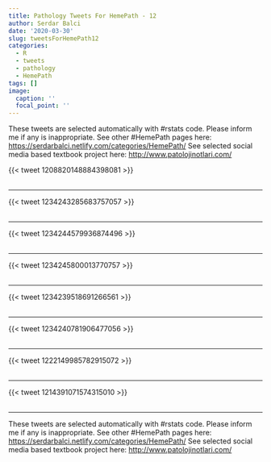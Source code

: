 ```yaml
---
title: Pathology Tweets For HemePath - 12
author: Serdar Balci
date: '2020-03-30'
slug: tweetsForHemePath12
categories:
  - R
  - tweets
  - pathology
  - HemePath
tags: []
image:
  caption: ''
  focal_point: ''
---
```



These tweets are selected automatically with #rstats code. Please inform me if any is inappropriate.
See other #HemePath pages here: https://serdarbalci.netlify.com/categories/HemePath/ 
See selected social media based textbook project here: http://www.patolojinotlari.com/

{{< tweet 1208820148884398081 >}}
<br>
<br>
<hr>
{{< tweet 1234243285683757057 >}}
<br>
<br>
<hr>
{{< tweet 1234244579936874496 >}}
<br>
<br>
<hr>
{{< tweet 1234245800013770757 >}}
<br>
<br>
<hr>
{{< tweet 1234239518691266561 >}}
<br>
<br>
<hr>
{{< tweet 1234240781906477056 >}}
<br>
<br>
<hr>
{{< tweet 1222149985782915072 >}}
<br>
<br>
<hr>
{{< tweet 1214391071574315010 >}}
<br>
<br>
<hr>


These tweets are selected automatically with #rstats code. Please inform me if any is inappropriate.
See other #HemePath pages here: https://serdarbalci.netlify.com/categories/HemePath/ 
See selected social media based textbook project here: http://www.patolojinotlari.com/

